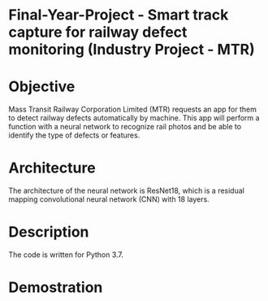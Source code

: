 # Final-Year-Project - Smart track capture for railway defect monitoring (Industry Project - MTR)

# Objective
Mass Transit Railway Corporation Limited (MTR) requests an app for them to detect railway defects automatically by machine. This app will perform a function with a neural network to recognize rail photos and be able to identify the type of defects or features.

# Architecture
The architecture of the neural network is ResNet18, which is a residual mapping convolutional neural network (CNN) with 18 layers. 

# Description
The code is written for Python 3.7. 

# Demostration 
